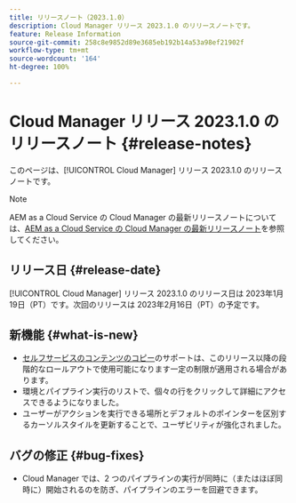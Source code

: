 ```yaml
---
title: リリースノート（2023.1.0）
description: Cloud Manager リリース 2023.1.0 のリリースノートです。
feature: Release Information
source-git-commit: 258c8e9852d89e3685eb192b14a53a98ef21902f
workflow-type: tm+mt
source-wordcount: '164'
ht-degree: 100%

---
```



# Cloud Manager リリース 2023.1.0 のリリースノート {#release-notes}

このページは、[!UICONTROL Cloud Manager] リリース 2023.1.0 のリリースノートです。

>[!NOTE]
>
>AEM as a Cloud Service の Cloud Manager の最新リリースノートについては、[AEM as a Cloud Service の Cloud Manager の最新リリースノート](https://experienceleague.adobe.com/docs/experience-manager-cloud-service/content/implementing/using-cloud-manager/release-notes-cloud-manager/release-notes-cm-current.html?lang=ja)を参照してください。

## リリース日 {#release-date}

[!UICONTROL Cloud Manager] リリース 2023.1.0 のリリース日は 2023年1月19日（PT）です。次回のリリースは 2023年2月16日（PT）の予定です。

## 新機能 {#what-is-new}

* [セルフサービスのコンテンツのコピー](/help/using/content-copy.md)のサポートは、このリリース以降の段階的なロールアウトで使用可能になります一定の制限が適用される場合があります。
* 環境とパイプライン実行のリストで、個々の行をクリックして詳細にアクセスできるようになりました。
* ユーザーがアクションを実行できる場所とデフォルトのポインターを区別するカーソルスタイルを更新することで、ユーザビリティが強化されました。

## バグの修正 {#bug-fixes}

* Cloud Manager では、2 つのパイプラインの実行が同時に（またはほぼ同時に）開始されるのを防ぎ、パイプラインのエラーを回避できます。

